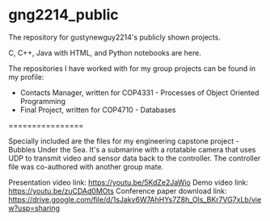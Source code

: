 # gng2214_public
The repository for gustynewguy2214's publicly shown projects.

C, C++, Java with HTML, and Python notebooks are here.

The repositories I have worked with for my group projects can be found in my profile:
- Contacts Manager, written for COP4331 - Processes of Object Oriented Programming
- Final Project, written for COP4710 - Databases

================

Specially included are the files for my engineering capstone project - Bubbles Under the Sea. It's a submarine with a rotatable camera that uses UDP to transmit video and sensor data back to the controller. The controller file was co-authored with another group mate.

Presentation video link: https://youtu.be/5KdZe2JaWio
Demo video link:	https://youtu.be/zuCDAd0MOts
Conference paper download link: https://drive.google.com/file/d/1sJakv6W7AhHYs7Z8h_Ols_BKr7VG7xLb/view?usp=sharing
